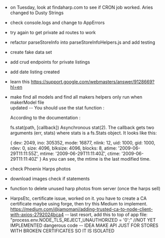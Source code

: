 - on Tuesday, look at findaharp.com to see if CRON job worked. Aries changed to Dusty Strings

- check console.logs and change to AppErrors

- try again to get private ad routes to work

- refactor parseStoreInfo into parseStoreInfoHelpers.js and add testing

- create fake data set

- add crud endpoints for private listings

- add date listing created

- learn this https://support.google.com/webmasters/answer/9128669?hl=en

- make find all models and find all makers helpers only run when makerModel file    
    updated -- You should use the stat function :

    According to the documentation :

    fs.stat(path, [callback])
    Asynchronous stat(2). The callback gets two arguments (err, stats) where stats is a fs.Stats object. It looks like this:

    { dev: 2049,
        ino: 305352,
        mode: 16877,
        nlink: 12,
        uid: 1000,
        gid: 1000,
        rdev: 0,
        size: 4096,
        blksize: 4096,
        blocks: 8,
        atime: '2009-06-29T11:11:55Z',
        mtime: '2009-06-29T11:11:40Z',
        ctime: '2009-06-29T11:11:40Z' 
    }
    As you can see, the mtime is the last modified time.

- check Phoenix Harps photos

- download images check if statements

- function to delete unused harp photos from server (once the harps sell)

- HarpsEtc, certificate issue, worked on it. you have to create a CA certificate maybe using forge, then try this Medium to implement. https://medium.com/@jamomani/adding-trusted-ca-to-node-client-with-axios-2792024bca4 -- last resort, add this to top of app file: "process.env.NODE_TLS_REJECT_UNAUTHORIZED = '0';"  //NOT YET IMPLEMENTED dangerous code -- IDEA MAKE API JUST FOR STORES WITH BROKEN CERTIFICATES SO IT IS ISOLATED